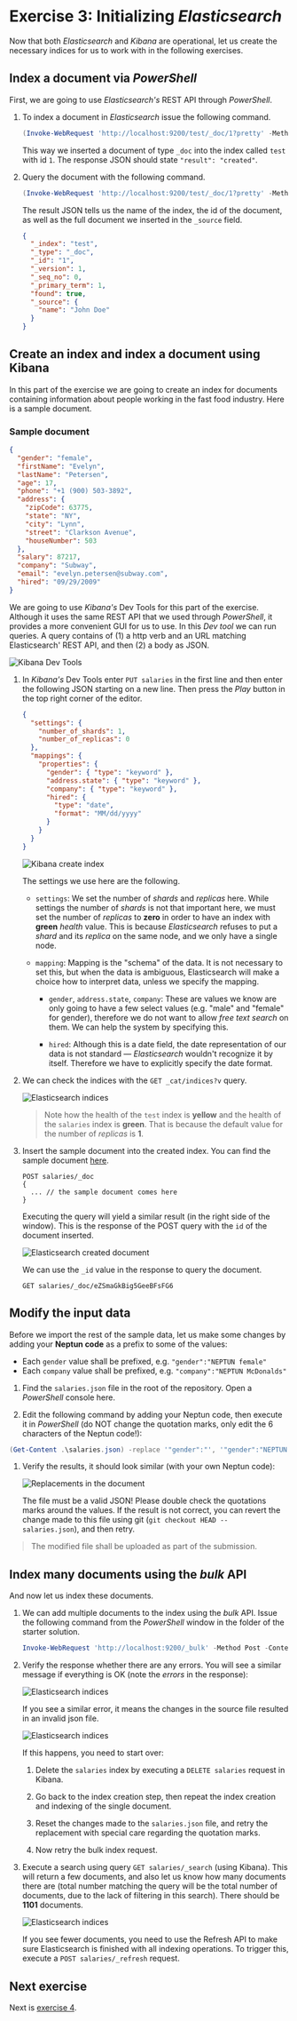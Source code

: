 # Exercise 3: Initializing _Elasticsearch_

Now that both _Elasticsearch_ and _Kibana_ are operational, let us create the necessary indices for us to work with in the following exercises.

## Index a document via _PowerShell_

First, we are going to use _Elasticsearch's_ REST API through _PowerShell_.

1. To index a document in _Elasticsearch_ issue the following command.

   ```powershell
   (Invoke-WebRequest 'http://localhost:9200/test/_doc/1?pretty' -Method Put -ContentType 'application/json' -Body '{ "name": "John Doe" }' -UseBasicParsing).Content
   ```

   This way we inserted a document of type `_doc` into the index called `test` with id `1`. The response JSON should state `"result": "created"`.

1. Query the document with the following command.

   ```powershell
   (Invoke-WebRequest 'http://localhost:9200/test/_doc/1?pretty' -Method Get -UseBasicParsing).Content
   ```

   The result JSON tells us the name of the index, the id of the document, as well as the full document we inserted in the `_source` field.

   ```json
   {
     "_index": "test",
     "_type": "_doc",
     "_id": "1",
     "_version": 1,
     "_seq_no": 0,
     "_primary_term": 1,
     "found": true,
     "_source": {
       "name": "John Doe"
     }
   }
   ```

## Create an index and index a document using Kibana

In this part of the exercise we are going to create an index for documents containing information about people working in the fast food industry. Here is a sample document.

### Sample document

```json
{
  "gender": "female",
  "firstName": "Evelyn",
  "lastName": "Petersen",
  "age": 17,
  "phone": "+1 (900) 503-3892",
  "address": {
    "zipCode": 63775,
    "state": "NY",
    "city": "Lynn",
    "street": "Clarkson Avenue",
    "houseNumber": 503
  },
  "salary": 87217,
  "company": "Subway",
  "email": "evelyn.petersen@subway.com",
  "hired": "09/29/2009"
}
```

We are going to use _Kibana's_ Dev Tools for this part of the exercise. Although it uses the same REST API that we used through _PowerShell_, it provides a more convenient GUI for us to use. In this _Dev tool_ we can run queries. A query contains of (1) a http verb and an URL matching Elasticsearch' REST API, and then (2) a body as JSON.

![Kibana Dev Tools](./images/exercises/kibana-dev-tools.png)

1. In _Kibana's_ Dev Tools enter `PUT salaries` in the first line and then enter the following JSON starting on a new line. Then press the _Play_ button in the top right corner of the editor.

   ```json
   {
     "settings": {
       "number_of_shards": 1,
       "number_of_replicas": 0
     },
     "mappings": {
       "properties": {
         "gender": { "type": "keyword" },
         "address.state": { "type": "keyword" },
         "company": { "type": "keyword" },
         "hired": {
           "type": "date",
           "format": "MM/dd/yyyy"
         }
       }
     }
   }
   ```

   ![Kibana create index](./images/exercises/kibana-create-index.png)

   The settings we use here are the following.

   - `settings`: We set the number of _shards_ and _replicas_ here. While settings the number of _shards_ is not that important here, we must set the number of _replicas_ to **zero** in order to have an index with **green** _health_ value. This is because _Elasticsearch_ refuses to put a _shard_ and its _replica_ on the same node, and we only have a single node.

   - `mapping`: Mapping is the "schema" of the data. It is not necessary to set this, but when the data is ambiguous, Elasticsearch will make a choice how to interpret data, unless we specify the mapping.

     - `gender`, `address.state`, `company`: These are values we know are only going to have a few select values (e.g. "male" and "female" for gender), therefore we do not want to allow _free text search_ on them. We can help the system by specifying this.

     - `hired`: Although this is a date field, the date representation of our data is not standard — _Elasticsearch_ wouldn't recognize it by itself. Therefore we have to explicitly specify the date format.

1. We can check the indices with the `GET _cat/indices?v` query.

   ![Elasticsearch indices](./images/exercises/elasticsearch-indices.png)

   > Note how the health of the `test` index is **yellow** and the health of the `salaries` index is **green**. That is because the default value for the number of _replicas_ is **1**.

1. Insert the sample document into the created index. You can find the sample document [here](#sample-document).

   ```
   POST salaries/_doc
   {
     ... // the sample document comes here
   }
   ```

   Executing the query will yield a similar result (in the right side of the window). This is the response of the POST query with the `id` of the document inserted.

   ![Elasticsearch created document](./images/exercises/elasticsearch-created-document.png)

   We can use the `_id` value in the response to query the document.

   ```
   GET salaries/_doc/eZSmaGkBig5GeeBFsFG6
   ```

## Modify the input data

Before we import the rest of the sample data, let us make some changes by adding your **Neptun code** as a prefix to some of the values:

- Each `gender` value shall be prefixed, e.g. `"gender":"NEPTUN female"`
- Each `company` value shall be prefixed, e.g. `"company":"NEPTUN McDonalds"`

1. Find the `salaries.json` file in the root of the repository. Open a _PowerShell_ console here.

1. Edit the following command by adding your Neptun code, then execute it in _PowerShell_ (do NOT change the quotation marks, only edit the 6 characters of the Neptun code!):

```powershell
(Get-Content .\salaries.json) -replace '"gender":"', '"gender":"NEPTUN ' -replace '"company":"', '"company":"NEPTUN ' | Set-Content .\salaries.json
```

1. Verify the results, it should look similar (with your own Neptun code):

   ![Replacements in the document](./images/exercises/replace-data-result.png)

   The file must be a valid JSON! Please double check the quotations marks around the values. If the result is not correct, you can revert the change made to this file using git (`git checkout HEAD -- salaries.json`), and then retry.

> The modified file shall be uploaded as part of the submission.

## Index many documents using the _bulk_ API

And now let us index these documents.

1. We can add multiple documents to the index using the _bulk_ API. Issue the following command from the _PowerShell_ window in the folder of the starter solution.

   ```powershell
   Invoke-WebRequest 'http://localhost:9200/_bulk' -Method Post -ContentType 'application/json' -InFile .\salaries.json -UseBasicParsing
   ```

1. Verify the response whether there are any errors. You will see a similar message if everything is OK (note the _errors_ in the response):

   ![Elasticsearch indices](./images/exercises/bulk-import-ok.png)

   If you see a similar error, it means the changes in the source file resulted in an invalid json file.

   ![Elasticsearch indices](./images/exercises/bulk-import-parse-error.png)

   If this happens, you need to start over:

   1. Delete the `salaries` index by executing a `DELETE salaries` request in Kibana.

   1. Go back to the index creation step, then repeat the index creation and indexing of the single document.

   1. Reset the changes made to the `salaries.json` file, and retry the replacement with special care regarding the quotation marks.

   1. Now retry the bulk index request.

1. Execute a search using query `GET salaries/_search` (using Kibana). This will return a few documents, and also let us know how many documents there are (total number matching the query will be the total number of documents, due to the lack of filtering in this search). There should be **1101** documents.

   ![Elasticsearch indices](./images/exercises/kibana-search-total.png)

   If you see fewer documents, you need to use the Refresh API to make sure Elasticsearch is finished with all indexing operations. To trigger this, execute a `POST salaries/_refresh` request.

## Next exercise

Next is [exercise 4](exercise4.md).
